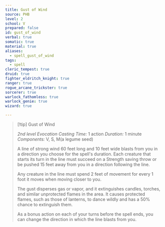 ```yaml
---
title: Gust of Wind
source: PHB
level: 2
school: V
prepared: false
id: gust_of_wind
verbal: true
somatic: true
material: true
aliases:
  - spell_gust_of_wind
tags:
  - spell
cleric_tempest: true
druid: true
fighter_eldritch_knight: true
ranger: true
rogue_arcane_trickster: true
sorcerer: true
warlock_fathomless: true
warlock_genie: true
wizard: true

---
```

>[!tip] Gust of Wind
>
> *2nd level Evocation*
> *Casting Time:* 1 action
> *Duration:* 1 minute
> *Components:* V, S, M(a legume seed)
>
>A line of strong wind 60 feet long and 10 feet wide blasts from you in a direction you choose for the spell's duration. Each creature that starts its turn in the line must succeed on a Strength saving throw or be pushed 15 feet away from you in a direction following the line.
>
>Any creature in the line must spend 2 feet of movement for every 1 foot it moves when moving closer to you.
>
>The gust disperses gas or vapor, and it extinguishes candles, torches, and similar unprotected flames in the area. It causes protected flames, such as those of lanterns, to dance wildly and has a 50% chance to extinguish them.
>
>As a bonus action on each of your turns before the spell ends, you can change the direction in which the line blasts from you.
>

